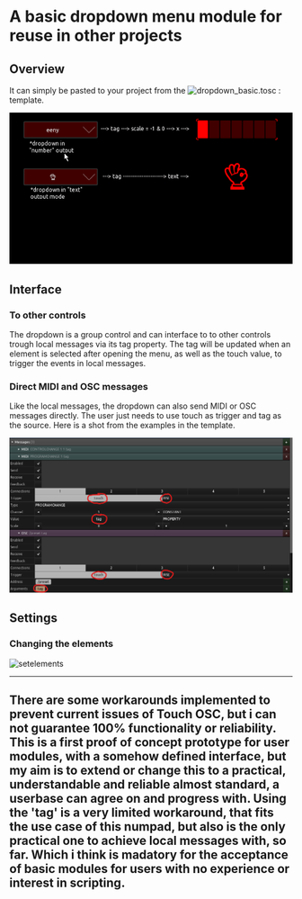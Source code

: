 # A basic dropdown menu module for reuse in other projects

## Overview

It can simply be pasted to your project from the ![dropdown_basic.tosc :](dropdown_basic.tosc) template.

![numpad](pics/preview.gif) 

## Interface

### To other controls

The dropdown is a group control and can interface to to other controls trough local messages via its tag property. The tag will be updated when an element is selected after opening the menu, as well as the touch value, to trigger the events in local messages.

### Direct MIDI and OSC messages

Like the local messages, the dropdown can also send MIDI or OSC messages directly. The user just needs to use touch as trigger and tag as the source. Here is a shot from the examples in the template.

![directmidiosc](pics/direct_midi_osc.png)


## Settings
 
### Changing the elements

![setelements](pics/set_limit_size.png)

---
There are some workarounds implemented to prevent current issues of Touch OSC, but i can not guarantee 100% functionality or reliability. 
This is a first proof of concept prototype for user modules, with a somehow defined interface, but my aim is to extend or change this to a practical, understandable and reliable almost standard, a userbase can agree on and progress with. 
Using the 'tag' is a very limited workaround, that fits the use case of this numpad, but also is the only practical one to achieve local messages with, so far. Which i think is madatory for the acceptance of basic modules for users with no experience or interest in scripting.
---








